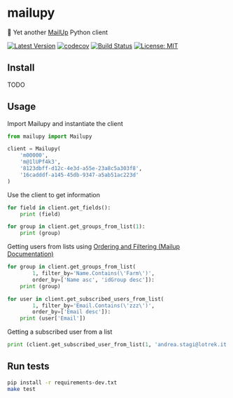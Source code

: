 # mailupy

💌 Yet another [MailUp](https://www.mailup.it/) Python client

[![Latest Version](https://img.shields.io/pypi/v/mailupy.svg)](https://pypi.python.org/pypi/mailupy/)
[![codecov](https://codecov.io/gh/lotrekagency/mailupy/branch/master/graph/badge.svg)](https://codecov.io/gh/lotrekagency/mailupy)
[![Build Status](https://travis-ci.org/lotrekagency/mailupy.svg?branch=master)](https://travis-ci.org/lotrekagency/mailupy)
[![License: MIT](https://img.shields.io/badge/License-MIT-blue.svg)](https://github.com/lotrekagency/mailupy/blob/master/LICENSE)

## Install

TODO

## Usage

Import Mailupy and instantiate the client

```py
from mailupy import Mailupy

client = Mailupy(
    'm00000',
    'm@1lUPf4k3',
    '8123dbff-d12c-4e3d-a55e-23a8c5a303f8',
    '16cadddf-a145-45db-9347-a5ab51ac223d'
)
```

Use the client to get information

```py
for field in client.get_fields():
    print (field)
```

```py
for group in client.get_groups_from_list(1):
    print (group)
```

Getting users from lists using [Ordering and Filtering (Mailup Documentation)](http://help.mailup.com/display/mailupapi/Paging+and+filtering)

```py
for group in client.get_groups_from_list(
        1, filter_by='Name.Contains(\'Farm\')',
        order_by=['Name asc', 'idGroup desc']):
    print (group)
```

```py
for user in client.get_subscribed_users_from_list(
        1, filter_by='Email.Contains(\'zzz\')',
        order_by=['Email desc']):
    print (user['Email'])
```

Getting a subscribed user from a list

```py
print (client.get_subscribed_user_from_list(1, 'andrea.stagi@lotrek.it'))
```

## Run tests

```sh
pip install -r requirements-dev.txt
make test
```
